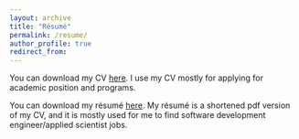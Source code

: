 ```yaml
---
layout: archive
title: "Résumé"
permalink: /resume/
author_profile: true
redirect_from:
---
```

You can download my CV [here](https://drive.google.com/file/d/1II6yC0x71wHD-Ia__vcXi8LndqBrLRT_/view?usp=sharing). I use my CV mostly for applying for academic position and programs.

You can download my résumé [here](https://drive.google.com/file/d/1nH8R_PP-wTKsVKgNM34Ahf5t0mCO31I7/view?usp=sharing). My résumé is a shortened pdf version of my CV, and it is mostly used for me to find software development engineer/applied scientist jobs.